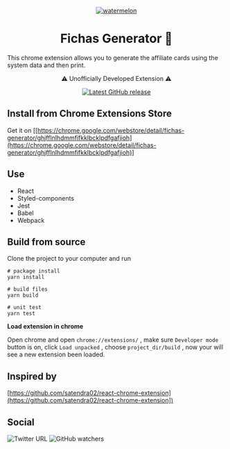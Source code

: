 <p align="center">
	<a href="https://github.com/Linusar/IomaFichasGenerator"  target="_blank">
	<img  align="center"  alt="watermelon"  src="https://github.com/Linusar/IomaFichasGenerator/blob/master/src/watermelon-128.png"  />
	</a>
</p>

<h1 align="center">Fichas Generator 📠</h1>

<p>This chrome extension allows you to generate the affiliate cards using the system data and then print.</p>

<p align="center">
	<g-emoji  ios-version="6.0"  fallback-src="https://assets-cdn.github.com/images/icons/emoji/unicode/26a0.png"  alias="warning">⚠️</g-emoji>
	Unofficially Developed Extension
	<g-emoji  ios-version="6.0"  fallback-src="https://assets-cdn.github.com/images/icons/emoji/unicode/26a0.png"  alias="warning">⚠️</g-emoji>
</p>
<p  align="center">
<a href="https://github.com/Linusar/IomaFichasGenerator/releases/latest
" target="_blank">
<img  alt="Latest GitHub release"  src="https://img.shields.io/badge/release-v1.0-blue.svg"/>
</a>
</p>

<h2> Install from Chrome Extensions Store</h2>

Get it on [[https://chrome.google.com/webstore/detail/fichas-generator/ghjfflnlhdmmfifkklbcklpdfgafjioh](https://chrome.google.com/webstore/detail/fichas-generator/ghjfflnlhdmmfifkklbcklpdfgafjioh)]

<h2>Use</h2>

<p>

- React
- Styled-components
- Jest
- Babel
- Webpack
  </p>

<h2>Build from source</h2>

Clone the project to your computer and run

```
# package install
yarn install

# build files
yarn build

# unit test
yarn test

```

**Load extension in chrome**

Open chrome and open `chrome://extensions/` , make sure `Developer mode` button is on, click `Load unpacked` , choose `project_dir/build` , now your will see a new extension been loaded.

<h2>Inspired by</h2>

<p>

[https://github.com/satendra02/react-chrome-extension](https://github.com/satendra02/react-chrome-extension])

</p>

<h2>Social</h2>
<img  alt="Twitter URL"  src="https://img.shields.io/twitter/url/http/@Alejo40740246.svg?style=social">
<img  alt="GitHub watchers"  src="https://img.shields.io/github/watchers/Linusar/IomaFichasGenerator.svg?style=social">
